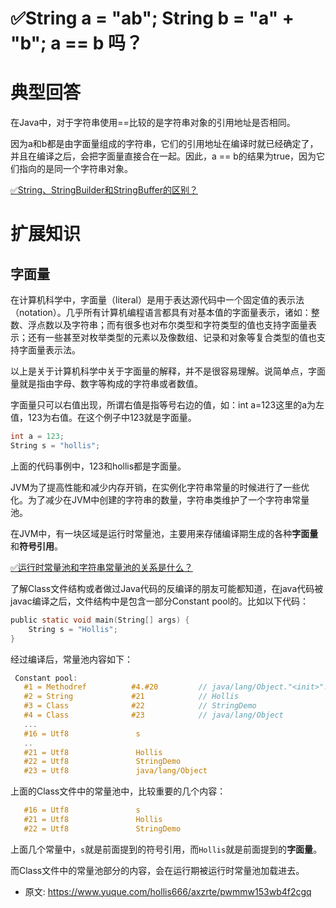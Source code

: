 # ✅String a = "ab"; String b = "a" + "b"; a == b 吗？
<!--page header-->

<a name="vGx0a"></a>
# 典型回答

在Java中，对于字符串使用==比较的是字符串对象的引用地址是否相同。

因为a和b都是由字面量组成的字符串，它们的引用地址在编译时就已经确定了，并且在编译之后，会把字面量直接合在一起。因此，a == b的结果为true，因为它们指向的是同一个字符串对象。

[✅String、StringBuilder和StringBuffer的区别？](https://www.yuque.com/hollis666/axzrte/pg23qhb7rgnuamd1?view=doc_embed&inner=TpASZ)

<a name="b4cG4"></a>
# 扩展知识

<a name="AfDwW"></a>
## 字面量

在计算机科学中，字面量（literal）是用于表达源代码中一个固定值的表示法（notation）。几乎所有计算机编程语言都具有对基本值的字面量表示，诸如：整数、浮点数以及字符串；而有很多也对布尔类型和字符类型的值也支持字面量表示；还有一些甚至对枚举类型的元素以及像数组、记录和对象等复合类型的值也支持字面量表示法。

以上是关于计算机科学中关于字面量的解释，并不是很容易理解。说简单点，字面量就是指由字母、数字等构成的字符串或者数值。

字面量只可以右值出现，所谓右值是指等号右边的值，如：int a=123这里的a为左值，123为右值。在这个例子中123就是字面量。

```c
int a = 123;
String s = "hollis";
```

上面的代码事例中，123和hollis都是字面量。

JVM为了提高性能和减少内存开销，在实例化字符串常量的时候进行了一些优化。为了减少在JVM中创建的字符串的数量，字符串类维护了一个字符串常量池。

在JVM中，有一块区域是运行时常量池，主要用来存储编译期生成的各种**字面量**和**符号引用**。

[✅运行时常量池和字符串常量池的关系是什么？](https://www.yuque.com/hollis666/axzrte/qbaa4627yid4v1em?view=doc_embed)

了解Class文件结构或者做过Java代码的反编译的朋友可能都知道，在java代码被javac编译之后，文件结构中是包含一部分Constant pool的。比如以下代码：

```c
public static void main(String[] args) {
    String s = "Hollis";
}
```

经过编译后，常量池内容如下：

```c
 Constant pool:
   #1 = Methodref          #4.#20         // java/lang/Object."<init>":()V
   #2 = String             #21            // Hollis
   #3 = Class              #22            // StringDemo
   #4 = Class              #23            // java/lang/Object
   ...
   #16 = Utf8               s
   ..
   #21 = Utf8               Hollis
   #22 = Utf8               StringDemo
   #23 = Utf8               java/lang/Object
```

上面的Class文件中的常量池中，比较重要的几个内容：

```c
   #16 = Utf8               s
   #21 = Utf8               Hollis
   #22 = Utf8               StringDemo
```

上面几个常量中，`s`就是前面提到的符号引用，而`Hollis`就是前面提到的**字面量**。

而Class文件中的常量池部分的内容，会在运行期被运行时常量池加载进去。




<!--page footer-->
- 原文: <https://www.yuque.com/hollis666/axzrte/pwmmw153wb4f2cgq>